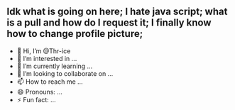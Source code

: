 Idk what is going on here;
I hate java script;
what is a pull and how do I request it;
I finally know how to change profile picture;
---

- 👋 Hi, I’m @Thr-ice
- 👀 I’m interested in ...
- 🌱 I’m currently learning ...
- 💞️ I’m looking to collaborate on ...
- 📫 How to reach me ...
- 😄 Pronouns: ...
- ⚡ Fun fact: ...

<!---
Thr-ice/Thr-ice is a ✨ special ✨ repository because its `README.md` (this file) appears on your GitHub profile.
You can click the Preview link to take a look at your changes.
--->
